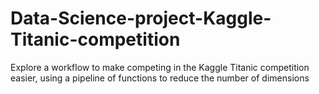 # Data-Science-project-Kaggle-Titanic-competition
Explore a workflow to make competing in the Kaggle Titanic competition easier, using a pipeline of functions to reduce the number of dimensions
